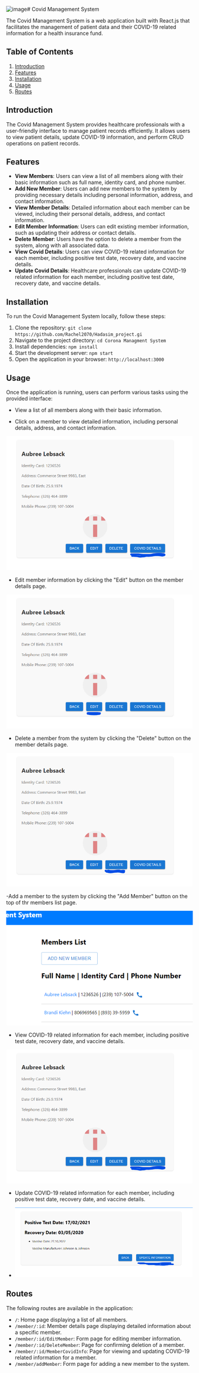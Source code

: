 ![image](https://github.com/Rachel2070/Hadasim_project/assets/154377334/cc748240-d3d0-4280-89d3-08b113ac7428)# Covid Management System

The Covid Management System is a web application built with React.js that facilitates the management of patient data and their COVID-19 related information for a health insurance fund.

## Table of Contents
1. [Introduction](#introduction)
2. [Features](#features)
3. [Installation](#installation)
4. [Usage](#usage)
5. [Routes](#routes)

## Introduction
The Covid Management System provides healthcare professionals with a user-friendly interface to manage patient records efficiently. It allows users to view patient details, update COVID-19 information, and perform CRUD operations on patient records.

## Features
- **View Members**: Users can view a list of all members along with their basic information such as full name, identity card, and phone number.
- **Add New Member**: Users can add new members to the system by providing necessary details including personal information, address, and contact information.
- **View Member Details**: Detailed information about each member can be viewed, including their personal details, address, and contact information.
- **Edit Member Information**: Users can edit existing member information, such as updating their address or contact details.
- **Delete Member**: Users have the option to delete a member from the system, along with all associated data.
- **View Covid Details**: Users can view COVID-19 related information for each member, including positive test date, recovery date, and vaccine details.
- **Update Covid Details**: Healthcare professionals can update COVID-19 related information for each member, including positive test date, recovery date, and vaccine details.

## Installation
To run the Covid Management System locally, follow these steps:
1. Clone the repository: `git clone https://github.com/Rachel2070/Hadasim_project.gi`
2. Navigate to the project directory: `cd Corona Managment System`
3. Install dependencies: `npm install`
4. Start the development server: `npm start`
5. Open the application in your browser: `http://localhost:3000`

## Usage
Once the application is running, users can perform various tasks using the provided interface:
- View a list of all members along with their basic information.

- Click on a member to view detailed information, including personal details, address, and contact information.
  
 ![alt text](https://github.com/Rachel2070/Hadasim_project/blob/main/Corona%20Managment%20System/frontend/screenshots/covid%20details.png?raw=true)
 
- Edit member information by clicking the "Edit" button on the member details page.

 ![alt text](https://github.com/Rachel2070/Hadasim_project/blob/main/Corona%20Managment%20System/frontend/screenshots/etit%20member.png?raw=true)
  
- Delete a member from the system by clicking the "Delete" button on the member details page.

![alt text](https://github.com/Rachel2070/Hadasim_project/blob/main/Corona%20Managment%20System/frontend/screenshots/delete%20member.png?raw=true)

-Add a member to the system by clicking the "Add Member" button on the top of thr members list page.

![alt text](https://github.com/Rachel2070/Hadasim_project/blob/main/Corona%20Managment%20System/frontend/screenshots/new%20member.png?raw=true)

- View COVID-19 related information for each member, including positive test date, recovery date, and vaccine details.

![alt](https://github.com/Rachel2070/Hadasim_project/blob/main/Corona%20Managment%20System/frontend/screenshots/covid%20details.png?raw=true)

- Update COVID-19 related information for each member, including positive test date, recovery date, and vaccine details.

- ![alt text](https://github.com/Rachel2070/Hadasim_project/blob/main/Corona%20Managment%20System/frontend/screenshots/edit%20covid%20details.png?raw=true)


  

## Routes
The following routes are available in the application:
- `/`: Home page displaying a list of all members.
- `/member/:id`: Member details page displaying detailed information about a specific member.
- `/member/:id/EditMember`: Form page for editing member information.
- `/member/:id/DeleteMember`: Page for confirming deletion of a member.
- `/member/:id/MemberCovidInfo`: Page for viewing and updating COVID-19 related information for a member.
- `/member/addMember`: Form page for adding a new member to the system.


